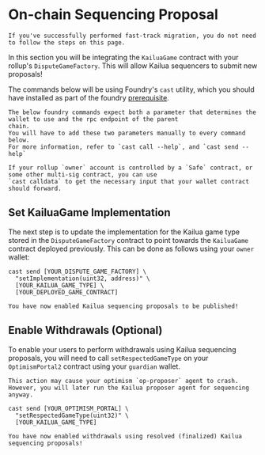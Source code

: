 # On-chain Sequencing Proposal
```admonish note
If you've successfully performed fast-track migration, you do not need to follow the steps on this page.
```

In this section you will be integrating the `KailuaGame` contract with your rollup's `DisputeGameFactory`.
This will allow Kailua sequencers to submit new proposals!

The commands below will be using Foundry's `cast` utility, which you should have installed as part of the
foundry [prerequisite](quickstart.md#prerequisites).

```admonish note
The below foundry commands expect both a parameter that determines the wallet to use and the rpc endpoint of the parent
chain.
You will have to add these two parameters manually to every command below.
For more information, refer to `cast call --help`, and `cast send --help`
```

```admonish tip
If your rollup `owner` account is controlled by a `Safe` contract, or some other multi-sig contract, you can use
`cast calldata` to get the necessary input that your wallet contract should forward.
```


## Set KailuaGame Implementation

The next step is to update the implementation for the Kailua game type stored in the `DisputeGameFactory` contract to
point towards the `KailuaGame` contract deployed previously.
This can be done as follows using your `owner` wallet:
```shell
cast send [YOUR_DISPUTE_GAME_FACTORY] \
  "setImplementation(uint32, address)" \
  [YOUR_KAILUA_GAME_TYPE] \
  [YOUR_DEPLOYED_GAME_CONTRACT]
```

```admonish success
You have now enabled Kailua sequencing proposals to be published!
```

## Enable Withdrawals (Optional)

To enable your users to perform withdrawals using Kailua sequencing proposals, you will need to call 
`setRespectedGameType` on your `OptimismPortal2` contract using your `guardian` wallet.
```admonish bug
This action may cause your optimism `op-proposer` agent to crash.
However, you will later run the Kailua proposer agent for sequencing anyway.
```

```shell
cast send [YOUR_OPTIMISM_PORTAL] \
  "setRespectedGameType(uint32)" \
  [YOUR_KAILUA_GAME_TYPE]
```

```admonish success
You have now enabled withdrawals using resolved (finalized) Kailua sequencing proposals!
```
